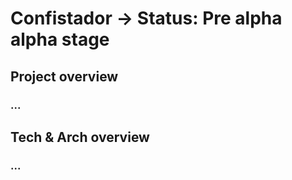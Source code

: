 # Confistador -> Status: Pre alpha alpha stage

## Project overview
### ...

## Tech & Arch overview
### ...
